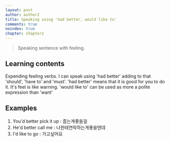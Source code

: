 ```yaml
---
layout: post
author: author2
title: Speaking using 'had better, would like to'
comments: true
noindex: true
chapter: chapter2
---
```

>Speaking sentence with feeling.

## Learning contents
Expending feeling verbs. I can speak using 'had better' adding to that 'should', 'have to' and 'must'.
'had better' means that it is good for you to do it. It's feel is like warning.
'would like to' can be used as more a polite expression than 'want'

## Examples
1. You'd better pick it up 
: 줍는게좋을걸
2. He'd better call me 
: 나한테연락하는게좋을텐데
3. I'd like to go 
: 가고싶어요
